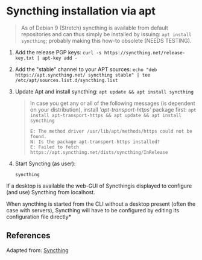 # Syncthing installation via apt

> As of Debian 9 (Stretch) syncthing is available from default repositories and can thus simply be installed by issuing: `apt install syncthing`; probably making this how-to obsolete (NEEDS TESTING).

1. Add the release PGP keys: `curl -s https://syncthing.net/release-key.txt | apt-key add -`

2. Add the "stable" channel to your APT sources: `echo "deb https://apt.syncthing.net/ syncthing stable" | tee /etc/apt/sources.list.d/syncthing.list`

3. Update Apt and install syncthing: `apt update && apt install syncthing`

    > In case you get any or all of the following messages (is dependent on your distribution), install *'apt-transport-https'* package first: `apt install apt-transport-https && apt update && apt install syncthing`
    >
    >```
    >E: The method driver /usr/lib/apt/methods/https could not be found.
    >N: Is the package apt-transport-https installed?
    >E: Failed to fetch https://apt.syncthing.net/dists/syncthing/InRelease
    >```
    
4. Start Syncting (as user):
    ```shell
    syncthing
    ```
If a desktop is available the web-GUI of Syncthingis displayed to configure (and use) Syncthing from localhost.

When syncthing is started from the CLI without a desktop present (often the case with servers), Syncthing will have to be configured by editing its configuration file directly*

## References

Adapted from: [Syncthing][1]


<!-- REFERENCES -->
[1]:https://apt.syncthing.net/
